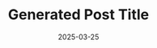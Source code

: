 ---
title: 'Generated Post Title'
date: '2025-03-25'
image: 'https://cdn.diblasio.social/static/photos/2025/20250324_214728.jpg'
thumbnail: 'https://cdn.diblasio.social/static/photos/2025/thumbnails/20250324_214728.jpg'
alt_text: "A nighttime street view from inside a car, with city lights and traffic ahead."
tags:
  - "#Photography"
  - "#NightPhotography"
  - "#StreetPhotography"
  - "#UrbanLights"
  - "#CarInterior"
  - "#CityLife"
  - "#Apple"
  - "#iPhone15Pro"
  - "#LongExposure"
  - "#Chongqing"
description: ''
created_date: '2025-03-25'
location: "学达村, 察拉乡, 察雅县 བྲག་གཡབ་རྫོང།, 昌都市 ཆབ་མདོ་ས་ཁུལ།, 西藏自治区 བོད་རང་སྐྱོང་ལྗོངས།, 中国"
exif_data: "Apple iPhone 15 Pro 6.765mm f/1.78 (1/20 | f/1.8 | ISO 1600)"
draft: false
---